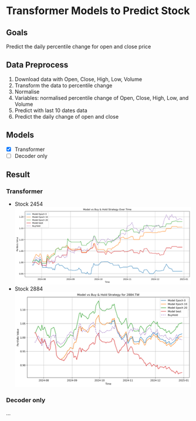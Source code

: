 # Transformer Models to Predict Stock 
## Goals
Predict the daily percentile change for open and close price

## Data Preprocess
1. Download data with Open, Close, High, Low, Volume
2. Transform the data to percentile change
3. Normalise
4. Variables: normalised percentile change of Open, Close, High, Low, and Volume
5. Predict with last 10 dates data
6. Predict the daily change of open and close

## Models 
- [x] Transformer
- [ ] Decoder only

## Result
### Transformer
- Stock 2454
![2454 performance](https://github.com/KJJHHH/Stock/blob/main/transformer-based/transformer/result/2454.TW.png)
- Stock 2884
![2884 performance](https://github.com/KJJHHH/Stock/blob/main/transformer-based/transformer/result/2884.TW.png)
### Decoder only
...


